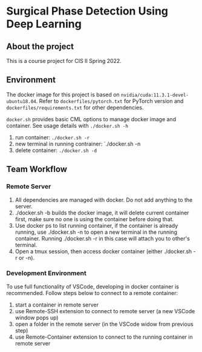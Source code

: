 # Surgical Phase Detection Using Deep Learning

## About the project
This is a course project for CIS II Spring 2022.

## Environment
The docker image for this project is based on `nvidia/cuda:11.3.1-devel-ubuntu18.04`. Refer to `dockerfiles/pytorch.txt` for PyTorch version and `dockerfiles/requirements.txt` for other dependencies.

`docker.sh` provides basic CML options to manage docker image and container. See usage details with `./docker.sh -h`

1. run container: `./docker.sh -r`
2. new terminal in running contrainer: `./docker.sh -n
3. delete container: `./docker.sh -d`

## Team Workflow

### Remote Server
1. All dependencies are managed with docker. Do not add anything to the server.
2. ./docker.sh -b builds the docker image, it will delete current container first, make sure no one is using the container before doing that.
3. Use docker ps to list running container, if the container is already running, use ./docker.sh -n to open a new terminal in the running container. Running ./docker.sh -r in this case will attach you to other's terminal.
4. Open a tmux session, then access docker container (either ./docker.sh -r or -n).

### Development Environment
To use full functionality of VSCode, developing in docker container is recommended. Follow steps below to connect to a remote container:
1. start a container in remote server
2. use Remote-SSH extension to connect to remote server (a new VSCode window pops up)
3. open a folder in the remote server (in the VSCode widow from previous step)
4. use Remote-Container extension to connect to the running container in remote server 